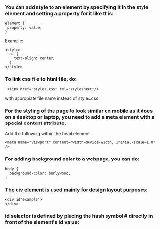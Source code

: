 ### You can add style to an element by specifying it in the style element and setting a property for it like this:

```
element {
 property: value;
}
```

Example:

```
<style>
  h1 {
    text-align: center;
  }
</style>
```

### To link css file to html file, do:

```
 <link href="styles.css" rel="stylesheet"/>
```
with appropiate file name instead of styles.css

### For the styling of the page to look similar on mobile as it does on a desktop or laptop, you need to add a meta element with a special content attribute.

Add the following within the head element:

```
<meta name="viewport" content="width=device-width, initial-scale=1.0" />
```

### For adding background color to a webpage, you can do:

```
body {
  background-color: burlywood;
}
```


### The div element is used mainly for design layout purposes:

```
<div id"example">
</div>
```

### id selector is defined by placing the hash symbol # directly in front of the element's id value:

